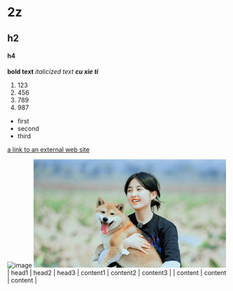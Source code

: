 # 2z
## h2
#### h4
**bold text**
*italicized text*
***cu xie ti***
1. 123
2. 456
3. 789
4. 987
- first
- second
- third

[a link to an external web site](www.baidu.com)

![image](https://gss0.baidu.com/-vo3dSag_xI4khGko9WTAnF6hhy/zhidao/pic/item/63d0f703918fa0ec0d994ef72d9759ee3c6ddbe9.jpg)
![image](./2.jpg)
| head1 | head2 | head3
| content1 | content2 | content3 |
| content | content | content |
